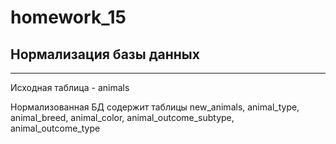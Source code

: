 # homework_15

## Нормализация базы данных

---

Исходная таблица - animals

Нормализованная БД содержит таблицы new_animals, animal_type, animal_breed, animal_color, animal_outcome_subtype,
animal_outcome_type 